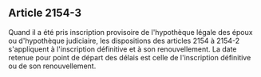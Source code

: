 Article 2154-3
----
Quand il a été pris inscription provisoire de l'hypothèque légale des époux ou
d'hypothèque judiciaire, les dispositions des articles 2154 à 2154-2
s'appliquent à l'inscription définitive et à son renouvellement. La date retenue
pour point de départ des délais est celle de l'inscription définitive ou de son
renouvellement.
